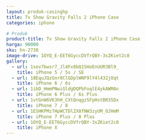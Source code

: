```yaml
---
layout: produk-casinghp
title: Tv Show Gravity Falls 2 iPhone Case
categories: iphone

# Produk
product-title: Tv Show Gravity Falls 2 iPhone Case
harga: 90000
sku: hn-2738
image-drive: 1OYQ_E-EET6GyccDVfrQBY-3sZKiet2c8
gallery:
  - url: 1sev7bwsr7_Jl4Fx8bQ1SHoEnUUR3Bl9_
    title: iPhone 5 / 5s / SE
  - url: 18EquJQzGnr0ClGDplWNF9lY4l432jOqt
    title: iPhone 6 / 6s
  - url: 1ibD_HmmPNwiGldgDQPbFoqlE4ykAWMAn
    title: iPhone 6 Plus / 6s Plus
  - url: 1vtGnW6VK3hH_CXtQnqgzSFpHstBR35Dx
    title: iPhone 7 / 8
  - url: 1ESHKPMz7HpWCTDlZX8fNW3zyUM_OJHmM
    title: iPhone 7 Plus / 8 Plus
  - url: 1OYQ_E-EET6GyccDVfrQBY-3sZKiet2c8
    title: iPhone X
---
```

